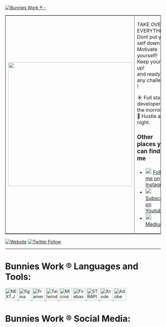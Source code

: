 [![Bunnies Work ® - ](https://scontent-sin6-3.xx.fbcdn.net/v/t1.0-9/146153339_125159982770570_226644440636129033_o.png?_nc_cat=104&ccb=2&_nc_sid=e3f864&_nc_ohc=gtGmouBjZq0AX-0FL7g&_nc_ht=scontent-sin6-3.xx&oh=acda52f0972851291403e1ecad5e544a&oe=604670BD)](https://bunniesworks.web.app)

<table  border="1" cellspacing="0" cellpadding="0">
  <tr>
    <td style="border: 1">
      <img width="400" src="https://static.wikia.nocookie.net/vsbattles/images/b/b0/Bonnie2.gif/revision/latest/scale-to-width-down/340?cb=20180822133920" />
    </td>
    <td style="border: 1">
      <p>
      TAKE OVER EVERYTHING!<br/>
      Dont put your self down ! Motivate yourself! Keep yourself up! 
      <br/>
        and ready for any challenge !
      </p>
      <p>
        ☀️ Full stack developer in the morning.
        🌙 Hustle at night.
      </p>
      <h3>Other places you can find me</h3>
      <ul>
        <li>
          <img width="20" src="https://media4.giphy.com/media/QWpK88H1g9PtmtQly1/giphy.gif" /> <a href="https://www.instagram.com/bunnieswork/">Follow me on Instagram</a>
        </li>
        <li>
          <img width="20" src="https://cliply.co/wp-content/uploads/2019/07/371907120_YOUTUBE_ICON_TRANSPARENT_400.gif" /> <a href="https://www.youtube.com/channel/UC0QaDi9efWA8yIZkD8lTWhw_confirmation=1">Subscribe on Youtube</a> 
        </li>
        <li>
          <img width="20" src="https://cdn4.iconfinder.com/data/icons/social-media-2210/24/Medium-512.png" /> <a href="https://medium.com/@bunniesworkr">Medium.</a>
        </li>
      </ul>
    </td>
  </tr>
</table>

[![Website](https://img.shields.io/website?label=BunniesWork.com&style=for-the-badge&url=https%3A%2F%2Fbunniesworks.web.app)](https://bunniesworks.web.app)
[![Twitter Follow](https://img.shields.io/twitter/follow/BunniesWork?color=1DA1F2&logo=twitter&style=for-the-badge)](https://twitter.com/intent/follow?original_referer=https%3A%2F%2Fgithub.com%2FBunniesWork&screen_name=BuniesWork)

---

<h1 align="left">Bunnies Work ® Languages and Tools: </h1> 
  
<a href="https://nextjs.org" target="_blank"> <img src="https://www.honext.io/static/images/next_logo.png" alt="NEXT.JS" width="40" height="40"/> </a> <a href="https://www.figma.com/" target="_blank"> <img src="https://www.vectorlogo.zone/logos/figma/figma-icon.svg" alt="figma" width="40" height="40"/> </a> <a href="https://www.framer.com" target="_blank"> <img src="https://i.pinimg.com/originals/ef/c3/be/efc3be8fbc411bc8b469e00e8a37d21b.png" alt="Framer" width="40" height="40"/> </a> <a href="https://tailwindcss.com" target="_blank"> <img src="https://symbols.getvecta.com/stencil_97/3_tailwind-css-icon.43c02f69bf.png" alt="Tailwindcss" width="40" height="40"/> </a> <a href="https://code.visualstudio.com" target="_blank"> <img src="https://user-images.githubusercontent.com/674621/71187801-14e60a80-2280-11ea-94c9-e56576f76baf.png" alt="Microsoft VSCODE" width="40" height="40"/></a> <a href="https://firebase.google.com/" target="_blank"> <img src="https://cdn4.iconfinder.com/data/icons/google-i-o-2016/512/google_firebase-2-512.png" alt="Firebase" width="40" height="40"/> </a> <a href="https://strapi.io" target="_blank"> <img src="https://cdn.ireland.production.livestorm.io/uploads/organization/avatar/882e1503-2656-4027-980f-758580766a2a/size_120x120_94540bf1-2162-4302-a2f7-6aecb573e2c7.png?v=1590668279" alt="STRAPI" width="40" height="40"/> </a> <a href="https://developer.apple.com/xcode/" target="_blank"> <img src="https://upload.wikimedia.org/wikipedia/en/0/0c/Xcode_icon.png" alt="Xcode" width="40" height="40"/> </a> <a href="https://www.adobe.com/" target="_blank"> <img src="https://premierepro.net/wp-content/uploads/2020/12/Creative-Cloud-512.png" alt="Adobe Creative" width="40" height="40"/> </a>

<h1 align="left">Bunnies Work ® Social Media: </h1> 

